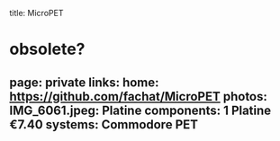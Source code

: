 title: MicroPET
# obsolete?
page: private
links:
    home: https://github.com/fachat/MicroPET
photos:
    IMG_6061.jpeg: Platine
components:
    1 Platine €7.40
systems:
    Commodore PET
---
